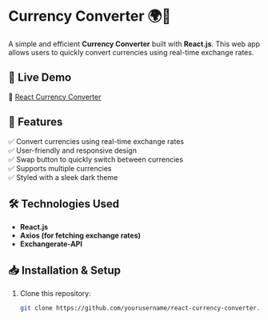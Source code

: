 # Currency Converter 🌍💱

A simple and efficient **Currency Converter** built with **React.js**. This web app allows users to quickly convert currencies using real-time exchange rates.

## 🚀 Live Demo  
🔗 [React Currency Converter](https://reactcurrencyconv.netlify.app/)

## 📌 Features  
✅ Convert currencies using real-time exchange rates  
✅ User-friendly and responsive design  
✅ Swap button to quickly switch between currencies  
✅ Supports multiple currencies  
✅ Styled with a sleek dark theme  

## 🛠️ Technologies Used  
- **React.js**  
- **Axios (for fetching exchange rates)**  
- **Exchangerate-API**  

## 📥 Installation & Setup  

1. Clone this repository:  
   ```sh
   git clone https://github.com/yourusername/react-currency-converter.git
